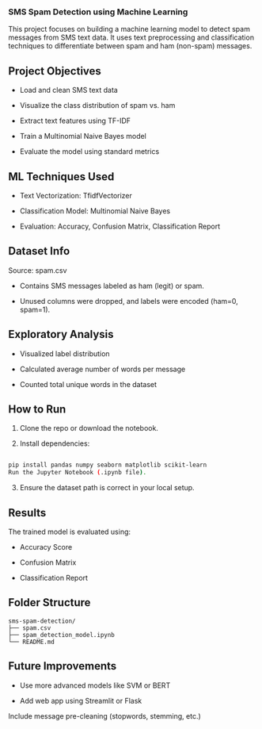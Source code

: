 ### SMS Spam Detection using Machine Learning

This project focuses on building a machine learning model to detect spam messages from SMS text data. It uses text preprocessing and classification techniques to differentiate between spam and ham (non-spam) messages.

## Project Objectives
- Load and clean SMS text data

- Visualize the class distribution of spam vs. ham

- Extract text features using TF-IDF

- Train a Multinomial Naive Bayes model

- Evaluate the model using standard metrics

##  ML Techniques Used
- Text Vectorization: TfidfVectorizer

- Classification Model: Multinomial Naive Bayes

- Evaluation: Accuracy, Confusion Matrix, Classification Report

## Dataset Info
Source: spam.csv

- Contains SMS messages labeled as ham (legit) or spam.

- Unused columns were dropped, and labels were encoded (ham=0, spam=1).

## Exploratory Analysis
  - Visualized label distribution

  - Calculated average number of words per message

  - Counted total unique words in the dataset

## How to Run
1. Clone the repo or download the notebook.

2. Install dependencies:

```bash

pip install pandas numpy seaborn matplotlib scikit-learn
Run the Jupyter Notebook (.ipynb file).
```

3. Ensure the dataset path is correct in your local setup.

## Results

The trained model is evaluated using:

- Accuracy Score

- Confusion Matrix

- Classification Report

##  Folder Structure
  ```
sms-spam-detection/
├── spam.csv
├── spam_detection_model.ipynb
└── README.md

```
##  Future Improvements
- Use more advanced models like SVM or BERT

- Add web app using Streamlit or Flask

Include message pre-cleaning (stopwords, stemming, etc.)
